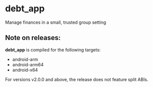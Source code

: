# debt_app

Manage finances in a small, trusted group setting

## Note on releases:
**debt_app** is compiled for the following targets:
- android-arm
- android-arm64
- android-x64

For versions v2.0.0 and above, the release does not feature split ABIs.
